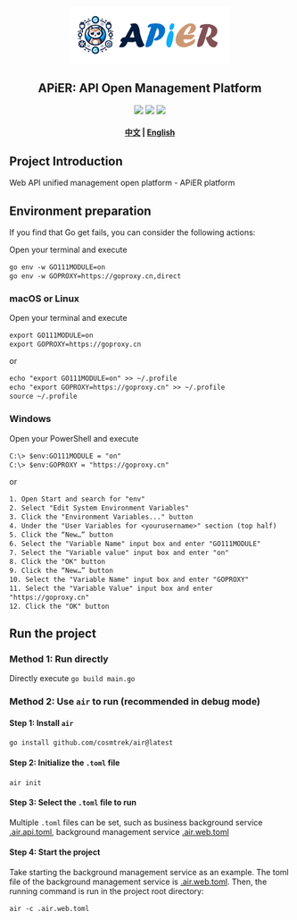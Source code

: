 <div align="center"><img src="resources/img/logo_with_name.png" height="100px"/></div>

<center><h2>APiER: API Open Management Platform</h2></center>

<div align="center">
    <img src="https://img.shields.io/badge/language-Golang-blue.svg" />
    <img src="https://img.shields.io/badge/backend_frame-Gin-6db33f.svg" />
    <img src="https://img.shields.io/badge/ORM-Gorm-red.svg" />
</div>

<h4 align="center">
    <a href="README.zh.md">中文</a> | <a href="README.md">English</a>
</h4>

[//]: # (**Chinese Version**: [中文]&#40;README.zh.md&#41;)

## Project Introduction

Web API unified management open platform - APiER platform

## Environment preparation

If you find that Go get fails, you can consider the following actions:

Open your terminal and execute

```shell
go env -w GO111MODULE=on
go env -w GOPROXY=https://goproxy.cn,direct
```

### macOS or Linux

Open your terminal and execute

```shell
export GO111MODULE=on
export GOPROXY=https://goproxy.cn
```

or

```shell
echo "export GO111MODULE=on" >> ~/.profile
echo "export GOPROXY=https://goproxy.cn" >> ~/.profile
source ~/.profile
```

### Windows

Open your PowerShell and execute

```shell
C:\> $env:GO111MODULE = "on"
C:\> $env:GOPROXY = "https://goproxy.cn"
```

or

```text
1. Open Start and search for "env"
2. Select "Edit System Environment Variables"
3. Click the "Environment Variables..." button
4. Under the "User Variables for <yourusername>" section (top half)
5. Click the “New…” button
6. Select the "Variable Name" input box and enter "GO111MODULE"
7. Select the "Variable value" input box and enter "on"
8. Click the "OK" button
9. Click the “New…” button
10. Select the "Variable Name" input box and enter "GOPROXY"
11. Select the "Variable Value" input box and enter "https://goproxy.cn"
12. Click the "OK" button
```

## Run the project

### Method 1: Run directly

Directly execute `go build main.go`

### Method 2: Use `air` to run (recommended in debug mode)

#### Step 1: Install `air`

```shell
go install github.com/cosmtrek/air@latest
```

#### Step 2: Initialize the `.toml` file

```shell
air init
```

#### Step 3: Select the `.toml` file to run

Multiple `.toml` files can be set, such as business background service [.air.api.toml](.air.api.toml), background
management service [.air.web.toml](.air.web.toml)

#### Step 4: Start the project

Take starting the background management service as an example. The toml file of the background management service
is [.air.web.toml](.air.web.toml). Then, the running command is run in the project root directory:

```shell
air -c .air.web.toml
```


